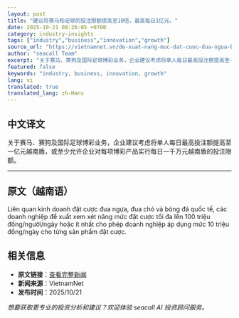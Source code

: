 ```yaml
---
layout: post
title: "建议将赛马和足球的投注限额提高至10倍，最高每日1亿元。"
date: 2025-10-21 08:26:05 +0700
category: industry-insights
tags: ["industry","business","innovation","growth"]
source_url: "https://vietnamnet.vn/de-xuat-nang-muc-dat-cuoc-dua-ngua-bong-da-len-gap-10-lan-toi-da-100-trieu-ngay-2454955.html"
author: "seacall Team"
excerpt: "关于赛马、赛狗及国际足球博彩业务，企业建议考虑将单人每日最高投注额提高至一亿元越南盾，或至少允许企业对每项博彩产品实行每日一千万元越南盾的投注限额。..."
featured: false
keywords: "industry, business, innovation, growth"
lang: vi
translated: true
translated_lang: zh-Hans
---
```


## 中文译文

关于赛马、赛狗及国际足球博彩业务，企业建议考虑将单人每日最高投注额提高至一亿元越南盾，或至少允许企业对每项博彩产品实行每日一千万元越南盾的投注限额。

---

## 原文（越南语）

Liên quan kinh doanh đặt cược đua ngựa, đua chó và bóng đá quốc tế, các doanh nghiệp đề xuất xem xét nâng mức đặt cược tối đa lên 100 triệu đồng/người/ngày hoặc ít nhất cho phép doanh nghiệp áp dụng mức 10 triệu đồng/ngày cho từng sản phẩm đặt cược.

## 相关信息

- **原文链接**：[查看完整新闻](https://vietnamnet.vn/de-xuat-nang-muc-dat-cuoc-dua-ngua-bong-da-len-gap-10-lan-toi-da-100-trieu-ngay-2454955.html)
- **新闻来源**：VietnamNet
- **发布时间**：2025/10/21

*想要获取更专业的投资分析和建议？欢迎体验 seacall AI 投资顾问服务。*